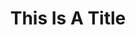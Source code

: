 ---
title: This Is A Title
subheading: This Is A Short Elaboration
description: This is a more detailed elaboration about the contents of the article.
---
